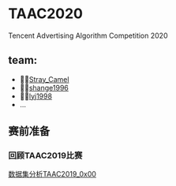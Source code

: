 # TAAC2020
Tencent Advertising Algorithm Competition 2020

## team:
- 🤸‍♀️[Stray_Camel](https://github.com/Freen247)
- 🕵️‍♂️[shange1996](https://github.com/shange1996)
- 👩‍🎓[lyj1998](https://github.com/lyj1998)
- ...
  
## 赛前准备

### 回顾TAAC2019比赛
[数据集分析TAAC2019_0x00](https://github.com/Freen247/TAAC2020/tree/master/Logs/TAAC2019_0x00.ipynb)
